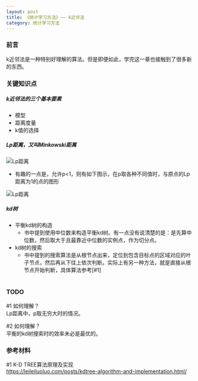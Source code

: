 ```yaml
---
layout: post
title: 《统计学习方法》—— k近邻法
category: 统计学习方法
---
```


### 前言

k近邻法是一种特别好理解的算法。但是即便如此，学完这一章也接触到了很多新的东西。



### 关键知识点

##### k近邻法的三个基本要素
- 模型
- 距离度量
- k值的选择

##### Lp距离，又叫Minkowski距离

![Lp距离]({{site.url}}/images/figures/统计学习方法3-1.png)

- 有趣的一点是，允许p<1，则有如下图示，在p取各种不同值时，与原点的Lp距离为1的点的图形

![Lp距离]({{site.url}}/images/figures/统计学习方法3-2.jpg)

##### kd树

- 平衡kd树的构造
    - 书中提到使用中位数来构造平衡kd树。有一点没有说清楚的是：是先算中位数，然后取大于且最靠近中位数的实例点，作为切分点。
- kd树的搜索
    - 书中提到的搜索算法是从根节点出来，定位到包含目标点的区域对应的叶子节点，然后再从下往上依次判断。实际上有另一种方法，就是直接从根节点开始判断，具体算法参考[#1]
<br/><br/>


### TODO
#1 如何理解？<br/>
Lp距离中，p取无穷大时的情况。

#2 如何理解？<br/>
平衡的kd树搜索时的效率未必是最优的。



### 参考材料
#1 K-D TREE算法原理及实现<br/>
<https://leileiluoluo.com/posts/kdtree-algorithm-and-implementation.html/>
